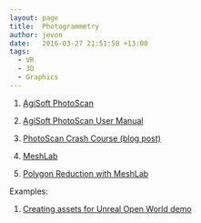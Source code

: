 ```yaml
---
layout: page
title:  Photogrammetry
author: jevon
date:   2016-03-27 21:51:58 +13:00
tags:
  - VR
  - 3D
  - Graphics
---
```


1. <a href="http://www.agisoft.com/features/standard-edition/">AgiSoft PhotoScan</a>
1. <a href="http://www.agisoft.com/pdf/photoscan_1_2_en.pdf">AgiSoft PhotoScan User Manual</a>
1. <a href="http://adv-geo-research.blogspot.co.nz/2015/06/photoscan-crash-course-v1-1.html">PhotoScan Crash Course (blog post)</a>

1. <a href="http://meshlab.sourceforge.net/">MeshLab</a>
1. <a href="http://www.shapeways.com/tutorials/polygon_reduction_with_meshlab">Polygon Reduction with MeshLab</a>

Examples:

1. <a href="https://www.unrealengine.com/blog/creating-assets-for-open-world-demo">Creating assets for Unreal Open World demo</a>
